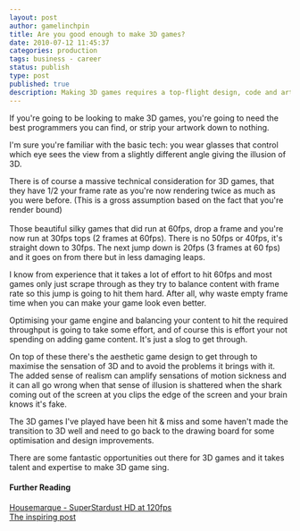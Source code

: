 ```yaml
---
layout: post
author: gamelinchpin
title: Are you good enough to make 3D games?
date: 2010-07-12 11:45:37
categories: production
tags: business - career
status: publish
type: post
published: true
description: Making 3D games requires a top-flight design, code and art team. Do you have what it takes?
---
```

If you're going to be looking to make 3D games, you're going to need the
best programmers you can find, or strip your artwork down to nothing.

I'm sure you're familiar with the basic
tech: you wear glasses that control which eye sees the view from a slightly different angle giving the illusion of 3D.

There is of course a massive technical consideration for 3D games, that
they have 1/2 your frame rate as you're now rendering twice as much as
you were before. (This is a gross assumption based on the fact that
you're render bound)\
\
 Those beautiful silky games that did run at 60fps, drop a frame and
you're now run at 30fps tops (2 frames at 60fps). There is no 50fps or
40fps, it's straight down to 30fps. The next jump down is 20fps (3
frames at 60 fps) and it goes on from there but in less damaging leaps.

I know from experience that it takes a lot of effort to hit 60fps and
most games only just scrape through as they try to balance content with
frame rate so this jump is going to hit them hard. After all, why waste
empty frame time when you can make your game look even better.

Optimising your game engine and balancing your content to hit the
required throughput is going to take some effort, and of course this is
effort your not spending on adding game content. It's just a slog to get
through.

On top of these there's the aesthetic game design to get through to
maximise the sensation of 3D and to avoid the problems it brings with
it. The added sense of realism can amplify sensations of motion sickness
and it can all go wrong when that sense of illusion is shattered when
the shark coming out of the screen at you clips the edge of the screen
and your brain knows it's fake.

The 3D games I've played have been hit & miss and some haven't made the
transition to 3D well and need to go back to the drawing board for some
optimisation and design improvements.

There are some fantastic opportunities out there for 3D games and it
takes talent and expertise to make 3D game sing.

#### Further Reading

[Housemarque - SuperStardust HD at
120fps](http://blog.eu.playstation.com/2010/06/10/super-stardust-hd-3d-story/)\
 [The inspiring
post](http://au.playstation.com/home/news/articles/detail/item285381/Talking-games-with-Shuhei-Yoshida/)
